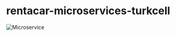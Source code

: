 # rentacar-microservices-turkcell

![Microservice](https://github.com/kadirulge/rentacar-microservices-turkcell/assets/79600324/48780673-a1a6-4039-91db-9b5b1c1f4c77)
